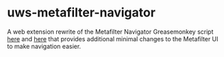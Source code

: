 # uws-metafilter-navigator

A web extension rewrite of the Metafilter Navigator Greasemonkey script [here](https://github.com/snappish/mefi-navigator) and [here](http://userscripts-mirror.org/scripts/show/3330) that provides additional minimal changes to the Metafilter UI to make navigation easier.